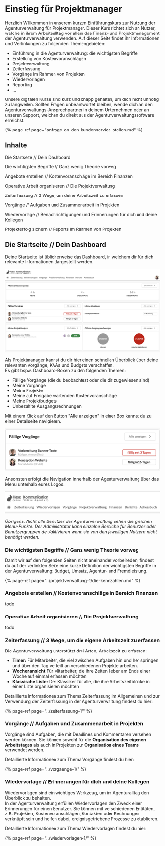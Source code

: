 # Einstieg für Projektmanager

Herzlich Willkommen in unserem kurzen Einführungskurs zur Nutzung der Agenturverwaltung für Projektmanager. Dieser Kurs richtet sich an Nutzer, welche in ihrem Arbeitsalltag vor allem das Finanz- und Projektmanagement der Agenturverwaltung verwenden. Auf dieser Seite findet ihr Informationen und Verlinkungen zu folgenden Themengebieten:

* Einführung in die Agenturverwaltung: die wichtigsten Begriffe
* Erstellung von Kostenvoranschlägen
* Projektverwaltung
* Zeiterfassung
* Vorgänge im Rahmen von Projekten
* Wiedervorlagen
* Reporting
* ...

Unsere digitalen Kurse sind kurz und knapp gehalten, um dich nicht unnötig zu langweilen. Sollten Fragen unbeantwortet bleiben, wende dich an den Agenturverwaltungs-Ansprechpartner in deinem Unternehmen oder an unseren Support, welchen du direkt aus der Agenturverwaltungssoftware erreichst.

{% page-ref page="anfrage-an-den-kundenservice-stellen.md" %}

## Inhalte

Die Startseite // Dein Dashboard

Die wichtigsten Begriffe // Ganz wenig Theorie vorweg

Angebote erstellen //  Kostenvoranschläge im Bereich Finanzen

Operative Arbeit organisieren // Die Projektverwaltung

Zeiterfassung // 3 Wege, um deine Arbeitszeit zu erfassen

Vorgänge // Aufgaben und Zusammenarbeit in Projekten

Wiedervorlage // Benachrichtigungen und Erinnerungen für dich und deine Kollegen

Projekterfolg sichern // Reports im Rahmen von Projekten

## Die Startseite // Dein Dashboard

Deine Startseite ist üblicherweise das Dashboard, in welchem dir für dich relevante Informationen dargestellt werden.  
  

![](../.gitbook/assets/bildschirmfoto-2019-12-02-um-13.32.46.png)

Als Projektmanager kannst du dir hier einen schnellen Überblick über deine relevanten Vorgänge, KVAs und Budgets verschaffen.   
Es gibt bspw. Dashboard-Boxen zu den folgenden Themen:

* Fällige Vorgänge \(die du beobachtest oder die dir zugewiesen sind\)
* Meine Vorgänge
* Meine Projekte
* Meine auf Freigabe wartenden Kostenvoranschläge 
* Meine Projektbudgets 
* Unbezahlte Ausgangsrechnungen

 Mit einem Klick auf den Button "Alle anzeigen" in einer Box kannst du zu einer Detailseite navigieren. 

![](../.gitbook/assets/vorga-nge.png)

Ansonsten erfolgt die Navigation innerhalb der Agenturverwaltung über das Menu unterhalb eures Logos.   
  

![](../.gitbook/assets/bildschirmfoto-2019-12-02-um-13.37.56.png)

_Übrigens: Nicht alle Benutzer der Agenturverwaltung sehen die gleichen Menu-Punkte. Der Administrator kann einzelne Bereiche für Benutzer oder Benutzergruppen de-/aktivieren wenn sie von den jeweiligen Nutzern nicht benötigt werden._

### Die wichtigsten Begriffe // Ganz wenig Theorie vorweg

Damit wir auf den folgenden Seiten nicht aneinander vorbeireden, findest du auf der verlinkten Seite eine kurze Definition der wichtigsten Begriffe in der Agenturverwaltung: Budget, Umsatz, Agentur- und Fremdleistung.

{% page-ref page="../projektverwaltung-1/die-kennzahlen.md" %}

### Angebote erstellen //  Kostenvoranschläge in Bereich Finanzen

todo

### Operative Arbeit organisieren // Die Projektverwaltung

todo

### Zeiterfassung // 3 Wege, um die eigene Arbeitszeit zu erfassen

Die Agenturverwaltung unterstützt drei Arten, Arbeitszeit zu erfassen: 

* **Timer:** Für Mitarbeiter, die viel zwischen Aufgaben hin und her springen und über den Tag verteilt an verschiedenen Projekte arbeiten. 
* **Wochenansicht** Für Mitarbeiter, die ihre Zeiten lieber am Ende einer Woche auf einmal erfassen möchten 
* **Klassische Liste:** Der Klassiker für alle, die ihre Arbeitszeitblöcke in einer Liste organisieren möchten

Detaillierte Informationen zum Thema Zeiterfassung im Allgemeinen und zur Verwendung der Zeiterfassung in der Agenturverwaltung findest du hier:

{% page-ref page="../zeiterfassung-1/" %}

### Vorgänge // Aufgaben und Zusammenarbeit in Projekten

Vorgänge sind Aufgaben, die mit Deadlines und Kommentaren versehen werden können. Sie können sowohl für die **Organisation des eigenen Arbeitstages** als auch in Projekten zur **Organisation eines Teams** verwendet werden. 

Detaillierte Informationen zum Thema Vorgänge findest du hier:

{% page-ref page="../vorgaenge-1/" %}

### Wiedervorlage // Erinnerungen für dich und deine Kollegen

Wiedervorlagen sind ein wichtiges Werkzeug, um im Agenturalltag den Überblick zu behalten.  
In der Agenturverwaltung erfüllen Wiedervorlagen den Zweck einer Erinnerungen für einen Benutzer. Sie können mit verschiedenen Entitäten, z.B. Projekten, Kostenvoranschlägen, Kontakten oder Rechnungen verknüpft sein und helfen dabei, ereignisgetriebene Prozesse zu etablieren.

Detaillierte Informationen zum Thema Wiedervorlagen  findest du hier:

{% page-ref page="../wiedervorlagen-1/" %}

